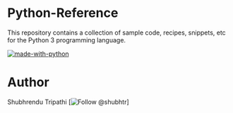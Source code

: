 # Python-Reference
This repository contains a collection of sample code, recipes, snippets, etc for the Python 3 programming language.

[![made-with-python](https://img.shields.io/badge/Made%20with-Python-1f425f.svg)](https://www.python.org/)

# Author
Shubhrendu Tripathi
[![Follow @shubhtr](https://img.shields.io/twitter/follow/shubhtr.svg?style=social&label=Follow%20@shubhtr)]


